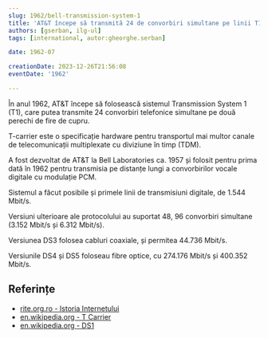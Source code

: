```yaml
---
slug: 1962/bell-transmission-system-1
title: 'AT&T începe să transmită 24 de convorbiri simultane pe linii T1'
authors: [gserban, ilg-ul]
tags: [international, autor:gheorghe.serban]

date: 1962-07

creationDate: 2023-12-26T21:56:08
eventDate: '1962'

---
```


În anul 1962, AT&T începe să folosească sistemul Transmission System 1 (T1),
care putea transmite 24 convorbiri telefonice simultane pe două perechi de fire
de cupru.

<!-- truncate -->

T-carrier este o specificație hardware pentru transportul mai multor canale
de telecomunicații multiplexate cu diviziune în timp (TDM).

A fost dezvoltat de AT&T la Bell Laboratories ca. 1957 și folosit pentru
prima dată în 1962 pentru transmisia pe distanțe lungi a
convorbirilor vocale digitale cu modulație PCM.

Sistemul a făcut posibile și primele linii de transmisiuni digitale, de
1.544 Mbit/s.

Versiuni ulterioare ale protocolului au suportat 48, 96 convorbiri
simultane (3.152 Mbit/s și 6.312 Mbit/s).

Versiunea DS3 folosea cabluri coaxiale, și permitea 44.736 Mbit/s.

Versiunile DS4 și DS5 foloseau fibre optice, cu 274.176 Mbit/s și
400.352 Mbit/s.

## Referințe

- [rite.org.ro - Istoria Internetului](https://rite.org.ro/istoria-internetului/)
- [en.wikipedia.org - T Carrier](https://en.wikipedia.org/wiki/T-carrier)
- [en.wikipedia.org - DS1](https://en.wikipedia.org/wiki/Digital_Signal_1)
